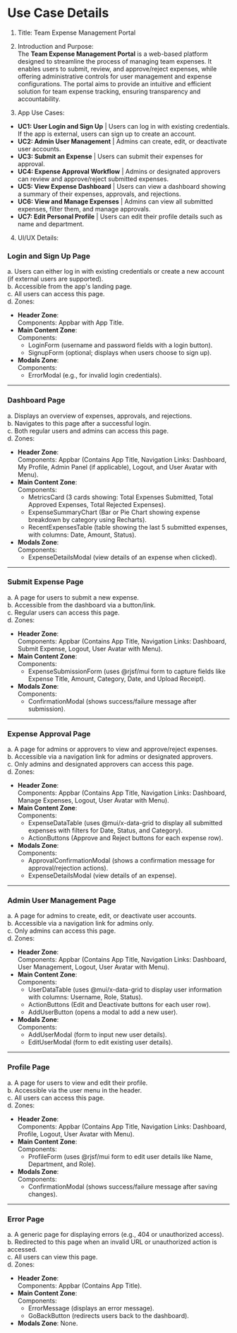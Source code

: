 # Use Case Details

1. Title: Team Expense Management Portal  

2. Introduction and Purpose:  
The **Team Expense Management Portal** is a web-based platform designed to streamline the process of managing team expenses. It enables users to submit, review, and approve/reject expenses, while offering administrative controls for user management and expense configurations. The portal aims to provide an intuitive and efficient solution for team expense tracking, ensuring transparency and accountability.  

3. App Use Cases:  
- **UC1: User Login and Sign Up** | Users can log in with existing credentials. If the app is external, users can sign up to create an account.  
- **UC2: Admin User Management** | Admins can create, edit, or deactivate user accounts.  
- **UC3: Submit an Expense** | Users can submit their expenses for approval.  
- **UC4: Expense Approval Workflow** | Admins or designated approvers can review and approve/reject submitted expenses.  
- **UC5: View Expense Dashboard** | Users can view a dashboard showing a summary of their expenses, approvals, and rejections.  
- **UC6: View and Manage Expenses** | Admins can view all submitted expenses, filter them, and manage approvals.  
- **UC7: Edit Personal Profile** | Users can edit their profile details such as name and department.  

4. UI/UX Details:  

### Login and Sign Up Page  
a. Users can either log in with existing credentials or create a new account (if external users are supported).  
b. Accessible from the app's landing page.  
c. All users can access this page.  
d. Zones:  
   - **Header Zone**:  
     Components: Appbar with App Title.  
   - **Main Content Zone**:  
     Components:  
       - LoginForm (username and password fields with a login button).  
       - SignupForm (optional; displays when users choose to sign up).  
   - **Modals Zone**:  
     Components:  
       - ErrorModal (e.g., for invalid login credentials).  

---

### Dashboard Page  
a. Displays an overview of expenses, approvals, and rejections.  
b. Navigates to this page after a successful login.  
c. Both regular users and admins can access this page.  
d. Zones:  
   - **Header Zone**:  
     Components: Appbar (Contains App Title, Navigation Links: Dashboard, My Profile, Admin Panel (if applicable), Logout, and User Avatar with Menu).  
   - **Main Content Zone**:  
     Components:  
       - MetricsCard (3 cards showing: Total Expenses Submitted, Total Approved Expenses, Total Rejected Expenses).  
       - ExpenseSummaryChart (Bar or Pie Chart showing expense breakdown by category using Recharts).  
       - RecentExpensesTable (table showing the last 5 submitted expenses, with columns: Date, Amount, Status).  
   - **Modals Zone**:  
     Components:  
       - ExpenseDetailsModal (view details of an expense when clicked).  

---

### Submit Expense Page  
a. A page for users to submit a new expense.  
b. Accessible from the dashboard via a button/link.  
c. Regular users can access this page.  
d. Zones:  
   - **Header Zone**:  
     Components: Appbar (Contains App Title, Navigation Links: Dashboard, Submit Expense, Logout, User Avatar with Menu).  
   - **Main Content Zone**:  
     Components:  
       - ExpenseSubmissionForm (uses @rjsf/mui form to capture fields like Expense Title, Amount, Category, Date, and Upload Receipt).  
   - **Modals Zone**:  
     Components:  
       - ConfirmationModal (shows success/failure message after submission).  

---

### Expense Approval Page  
a. A page for admins or approvers to view and approve/reject expenses.  
b. Accessible via a navigation link for admins or designated approvers.  
c. Only admins and designated approvers can access this page.  
d. Zones:  
   - **Header Zone**:  
     Components: Appbar (Contains App Title, Navigation Links: Dashboard, Manage Expenses, Logout, User Avatar with Menu).  
   - **Main Content Zone**:  
     Components:  
       - ExpenseDataTable (uses @mui/x-data-grid to display all submitted expenses with filters for Date, Status, and Category).  
       - ActionButtons (Approve and Reject buttons for each expense row).  
   - **Modals Zone**:  
     Components:  
       - ApprovalConfirmationModal (shows a confirmation message for approval/rejection actions).  
       - ExpenseDetailsModal (view details of an expense).  

---

### Admin User Management Page  
a. A page for admins to create, edit, or deactivate user accounts.  
b. Accessible via a navigation link for admins only.  
c. Only admins can access this page.  
d. Zones:  
   - **Header Zone**:  
     Components: Appbar (Contains App Title, Navigation Links: Dashboard, User Management, Logout, User Avatar with Menu).  
   - **Main Content Zone**:  
     Components:  
       - UserDataTable (uses @mui/x-data-grid to display user information with columns: Username, Role, Status).  
       - ActionButtons (Edit and Deactivate buttons for each user row).  
       - AddUserButton (opens a modal to add a new user).  
   - **Modals Zone**:  
     Components:  
       - AddUserModal (form to input new user details).  
       - EditUserModal (form to edit existing user details).  

---

### Profile Page  
a. A page for users to view and edit their profile.  
b. Accessible via the user menu in the header.  
c. All users can access this page.  
d. Zones:  
   - **Header Zone**:  
     Components: Appbar (Contains App Title, Navigation Links: Dashboard, Profile, Logout, User Avatar with Menu).  
   - **Main Content Zone**:  
     Components:  
       - ProfileForm (uses @rjsf/mui form to edit user details like Name, Department, and Role).  
   - **Modals Zone**:  
     Components:  
       - ConfirmationModal (shows success/failure message after saving changes).  

--- 

### Error Page  
a. A generic page for displaying errors (e.g., 404 or unauthorized access).  
b. Redirected to this page when an invalid URL or unauthorized action is accessed.  
c. All users can view this page.  
d. Zones:  
   - **Header Zone**:  
     Components: Appbar (Contains App Title).  
   - **Main Content Zone**:  
     Components:  
       - ErrorMessage (displays an error message).  
       - GoBackButton (redirects users back to the dashboard).  
   - **Modals Zone**: None.  